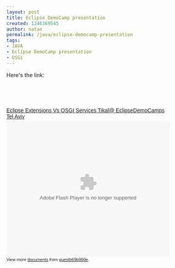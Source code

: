 ```yaml
---
layout: post
title: Eclipse DemoCamp presentation
created: 1246369545
author: natan
permalink: /java/eclipse-democamp-presentation
tags:
- JAVA
- Eclipse DemoCamp presentation
- OSGi
---
```

<p>Here's the link:</p>
<p>&nbsp;</p>
<p>&nbsp;</p>
<div id="__ss_1660317" style="width: 425px; text-align: left;"><a title="Eclipse Extensions Vs OSGI Services   Tikal@ EclipseDemoCamps Tel Aviv" href="http://www.slideshare.net/guestb69b980e/eclipse-extensions-vs-osgi-services-tikal-eclipsedemocamps-tel-aviv?type=presentation" style="margin: 12px 0pt 3px; font-family: Helvetica,Arial,Sans-serif; font-style: normal; font-variant: normal; font-weight: normal; font-size: 14px; line-height: normal; font-size-adjust: none; font-stretch: normal; -x-system-font: none; display: block; text-decoration: underline;">Eclipse Extensions Vs OSGI Services   Tikal@ EclipseDemoCamps Tel Aviv</a><object height="355" width="425" style="margin: 0px;">
<param value="http://static.slidesharecdn.com/swf/ssplayer2.swf?doc=extensionsvsservices-tikaleclipsedemocamps-090630073005-phpapp01&amp;stripped_title=eclipse-extensions-vs-osgi-services-tikal-eclipsedemocamps-tel-aviv" name="movie" />
<param value="true" name="allowFullScreen" />
<param value="always" name="allowScriptAccess" /><embed height="355" width="425" allowfullscreen="true" allowscriptaccess="always" type="application/x-shockwave-flash" src="http://static.slidesharecdn.com/swf/ssplayer2.swf?doc=extensionsvsservices-tikaleclipsedemocamps-090630073005-phpapp01&amp;stripped_title=eclipse-extensions-vs-osgi-services-tikal-eclipsedemocamps-tel-aviv"></embed></object>
<div style="font-size: 11px; font-family: tahoma,arial; height: 26px; padding-top: 2px;">View more <a href="http://www.slideshare.net/" style="text-decoration: underline;">documents</a> from <a href="http://www.slideshare.net/guestb69b980e" style="text-decoration: underline;">guestb69b980e</a>.</div>
</div>
